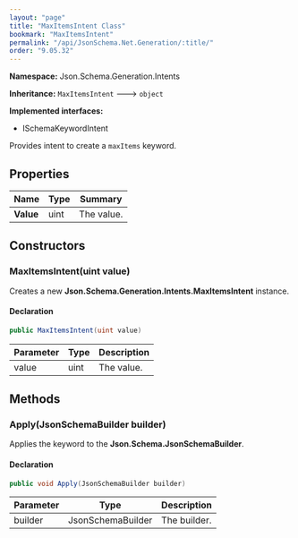```yaml
---
layout: "page"
title: "MaxItemsIntent Class"
bookmark: "MaxItemsIntent"
permalink: "/api/JsonSchema.Net.Generation/:title/"
order: "9.05.32"
---
```

**Namespace:** Json.Schema.Generation.Intents

**Inheritance:**
`MaxItemsIntent`
 🡒 
`object`

**Implemented interfaces:**

- ISchemaKeywordIntent

Provides intent to create a `maxItems` keyword.

## Properties

| Name | Type | Summary |
|---|---|---|
| **Value** | uint | The value. |

## Constructors

### MaxItemsIntent(uint value)

Creates a new **Json.Schema.Generation.Intents.MaxItemsIntent** instance.

#### Declaration

```c#
public MaxItemsIntent(uint value)
```

| Parameter | Type | Description |
|---|---|---|
| value | uint | The value. |


## Methods

### Apply(JsonSchemaBuilder builder)

Applies the keyword to the **Json.Schema.JsonSchemaBuilder**.

#### Declaration

```c#
public void Apply(JsonSchemaBuilder builder)
```

| Parameter | Type | Description |
|---|---|---|
| builder | JsonSchemaBuilder | The builder. |


